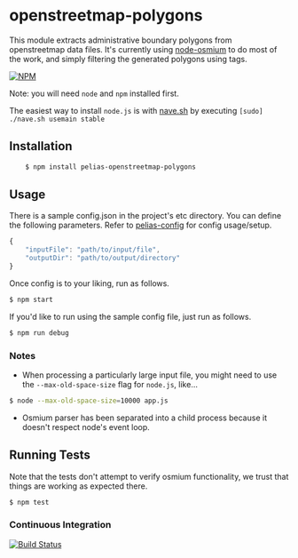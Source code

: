 # openstreetmap-polygons

This module extracts administrative boundary polygons from openstreetmap data files.
It's currently using [node-osmium](https://github.com/osmcode/node-osmium) to do most of the work, and simply filtering
the generated polygons using tags.

[![NPM](https://nodei.co/npm/pelias-openstreetmap-polygons.png)](https://nodei.co/npm/pelias-openstreetmap-polygons/)

Note: you will need `node` and `npm` installed first.

The easiest way to install `node.js` is with [nave.sh](https://github.com/isaacs/nave) by executing `[sudo] ./nave.sh usemain stable`


## Installation

```bash
    $ npm install pelias-openstreetmap-polygons
```

## Usage

There is a sample config.json in the project's etc directory. You can define the following parameters.
Refer to [pelias-config](https://github.com/pelias/config) for config usage/setup.

```javascript
{
    "inputFile": "path/to/input/file",
    "outputDir": "path/to/output/directory"
}
```

Once config is to your liking, run as follows.

```bash
$ npm start
```

If you'd like to run using the sample config file, just run as follows.

```bash
$ npm run debug
```

### Notes
 * When processing a particularly large input file, you might need to use the `--max-old-space-size` flag for `node.js`, like...

```bash
$ node --max-old-space-size=10000 app.js
```


 * Osmium parser has been separated into a child process because it doesn't respect node's event loop.

## Running Tests

Note that the tests don't attempt to verify osmium functionality, we trust that things are working as expected there.

```bash
$ npm test
```


### Continuous Integration

[![Build Status](https://travis-ci.org/pelias/openstreetmap-polygons.svg?branch=master)](https://travis-ci.org/pelias/openstreetmap-polygons)

